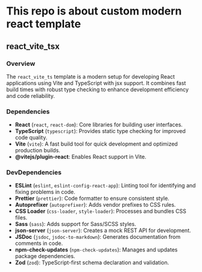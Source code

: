 # This repo is about custom modern react template

## react_vite_tsx

### Overview

The `react_vite_ts` template is a modern setup for developing React applications using Vite and TypeScript with jsx support. It combines fast build times with robust type checking to enhance development efficiency and code reliability.

### Dependencies

- **React** (`react`, `react-dom`): Core libraries for building user interfaces.
- **TypeScript** (`typescript`): Provides static type checking for improved code quality.
- **Vite** (`vite`): A fast build tool for quick development and optimized production builds.
- **@vitejs/plugin-react**: Enables React support in Vite.

### DevDependencies

- **ESLint** (`eslint`, `eslint-config-react-app`): Linting tool for identifying and fixing problems in code.
- **Prettier** (`prettier`): Code formatter to ensure consistent style.
- **Autoprefixer** (`autoprefixer`): Adds vendor prefixes to CSS rules.
- **CSS Loader** (`css-loader`, `style-loader`): Processes and bundles CSS files.
- **Sass** (`sass`): Adds support for Sass/SCSS styles.
- **json-server** (`json-server`): Creates a mock REST API for development.
- **JSDoc** (`jsdoc`, `jsdoc-to-markdown`): Generates documentation from comments in code.
- **npm-check-updates** (`npm-check-updates`): Manages and updates package dependencies.
- **Zod** (`zod`): TypeScript-first schema declaration and validation.
